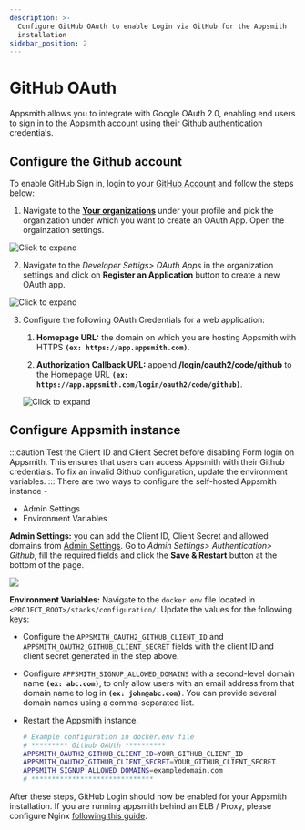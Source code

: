 ```yaml
---
description: >-
  Configure GitHub OAuth to enable Login via GitHub for the Appsmith
  installation
sidebar_position: 2
---
```


# GitHub OAuth

Appsmith allows you to integrate with Google OAuth 2.0, enabling end users to sign in to the Appsmith account using their Github authentication credentials.

## Configure the Github account

To enable GitHub Sign in, login to your [GitHub Account](https://github.com) and follow the steps below:

1. Navigate to the [**Your organizations**](https://github.com/settings/organizations) under your profile and pick the organization under which you want to create an OAuth App. Open the orgainzation settings.

![Click to expand](</img/Github_Orgs.png>)

2. Navigate to the *Developer Settigs> OAuth Apps* in the organization settings and click on **Register an Application** button to create a new OAuth app.

![Click to expand](</img/Github_Reg_App.png>)

3. Configure the following OAuth Credentials for a web application:

    1. **Homepage URL:** the domain on which you are hosting Appsmith with HTTPS **`(ex: https://app.appsmith.com)`**.

    2. **Authorization Callback URL:** append **/login/oauth2/code/github** to the Homepage URL **`(ex: https://app.appsmith.com/login/oauth2/code/github)`**.

    ![Click to expand](</img/Github_App_Config.png>)

## Configure Appsmith instance  

:::caution
Test the Client ID and Client Secret before disabling Form login on Appsmith. This ensures that users can access Appsmith with their Github credentials. To fix an invalid Github configuration, update the environment variables.
:::
There are two ways to configure the self-hosted Appsmith instance - 
- Admin Settings
- Environment Variables

**Admin Settings:** you can add the Client ID, Client Secret and allowed domains from [Admin Settings](/getting-started/setup/instance-configuration/). Go to *Admin Settings> Authentication> Github*, fill the required fields and click the **Save & Restart** button at the bottom of the page.

![](/img/as_github_auth_config.png)

**Environment Variables:** Navigate to the `docker.env` file located in `<PROJECT_ROOT>/stacks/configuration/`. Update the values for the following keys:

* Configure the `APPSMITH_OAUTH2_GITHUB_CLIENT_ID` and `APPSMITH_OAUTH2_GITHUB_CLIENT_SECRET` fields with the client ID and client secret generated in the step above.
* Configure `APPSMITH_SIGNUP_ALLOWED_DOMAINS` with a second-level domain name **`(ex: abc.com)`**, to only allow users with an email address from that domain name to log in **`(ex: john@abc.com)`**. You can provide several domain names using a comma-separated list.
* Restart the Appsmith instance.
    
  ```bash
  # Example configuration in docker.env file
  # ********* Github OAUth **********
  APPSMITH_OAUTH2_GITHUB_CLIENT_ID=YOUR_GITHUB_CLIENT_ID
  APPSMITH_OAUTH2_GITHUB_CLIENT_SECRET=YOUR_GITHUB_CLIENT_SECRET
  APPSMITH_SIGNUP_ALLOWED_DOMAINS=exampledomain.com
  # ******************************
   ```
 
After these steps, GitHub Login should now be enabled for your Appsmith installation. If you are running appsmith behind an ELB / Proxy, please configure Nginx [following this guide](/help-and-support/troubleshooting-guide/deployment-errors#oauth-sign-up-not-working).